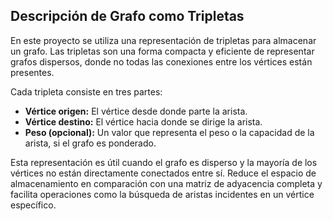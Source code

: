 ## Descripción de Grafo como Tripletas

En este proyecto se utiliza una representación de tripletas para almacenar un grafo. Las tripletas son una forma compacta y eficiente de representar grafos dispersos, donde no todas las conexiones entre los vértices están presentes.

Cada tripleta consiste en tres partes:
- **Vértice origen:** El vértice desde donde parte la arista.
- **Vértice destino:** El vértice hacia donde se dirige la arista.
- **Peso (opcional):** Un valor que representa el peso o la capacidad de la arista, si el grafo es ponderado.

Esta representación es útil cuando el grafo es disperso y la mayoría de los vértices no están directamente conectados entre sí. Reduce el espacio de almacenamiento en comparación con una matriz de adyacencia completa y facilita operaciones como la búsqueda de aristas incidentes en un vértice específico.

